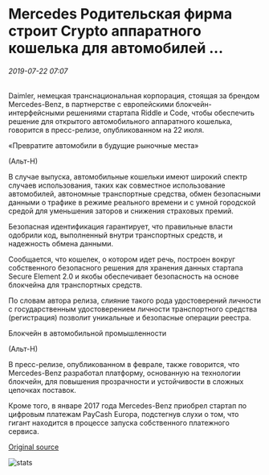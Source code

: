 # Mercedes Родительская фирма строит Crypto аппаратного кошелька для автомобилей ...

###### 2019-07-22 07:07

Daimler, немецкая транснациональная корпорация, стоящая за брендом Mercedes-Benz, в партнерстве с европейскими блокчейн-интерфейсными решениями стартапа Riddle и Code, чтобы обеспечить решение для открытого автомобильного аппаратного кошелька, говорится в пресс-релизе, опубликованном на 22 июля.

«Превратите автомобили в будущие рыночные места»

(Альт-Н)

В случае выпуска, автомобильные кошельки имеют широкий спектр случаев использования, таких как совместное использование автомобилей, автономные транспортные средства, обмен безопасными данными о трафике в режиме реального времени и с умной городской средой для уменьшения заторов и снижения страховых премий.

Безопасная идентификация гарантирует, что правильные власти одобрили код, выполненный внутри транспортных средств, и надежность обмена данными.

Сообщается, что кошелек, о котором идет речь, построен вокруг собственного безопасного решения для хранения данных стартапа Secure Element 2.0 и якобы обеспечивает безопасность на основе блокчейна для транспортных средств.

По словам автора релиза, слияние такого рода удостоверений личности с государственным удостоверением личности транспортного средства (регистрация) позволит уникальные и безопасные операции реестра.

Блокчейн в автомобильной промышленности

(Альт-Н)

В пресс-релизе, опубликованном в феврале, также говорится, что Mercedes-Benz разработал платформу, основанную на технологии блокчейн, для повышения прозрачности и устойчивости в сложных цепочках поставок.

Кроме того, в январе 2017 года Mercedes-Benz приобрел стартап по цифровым платежам PayCash Europa, подстегнув слухи о том, что гигант находится в процессе запуска собственного платежного сервиса.

[Original source](https://cointelegraph.com/news/mercedes-parent-firm-is-building-a-crypto-hardware-wallet-for-cars)

![stats](https://c.statcounter.com/11760860/0/a89fa40b/1/ "stats")
